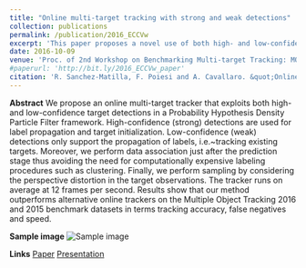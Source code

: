 ```yaml
---
title: "Online multi-target tracking with strong and weak detections"
collection: publications
permalink: /publication/2016_ECCVw
excerpt: 'This paper proposes a novel use of both high- and low-confidence target detections in a Probability Hypothesis Density Particle Filter framework for online multi-target tracker.'
date: 2016-10-09
venue: 'Proc. of 2nd Workshop on Benchmarking Multi-target Tracking: MOTChallenge 2016, Amsterdam, October 9, 2016'
#paperurl: 'http://bit.ly/2016_ECCVw_paper'
citation: 'R. Sanchez-Matilla, F. Poiesi and A. Cavallaro. &quot;Online multi-target tracking with strong and weak detection.&quot; <i>Proc. of 2nd Workshop on Benchmarking Multi-target Tracking: MOTChallenge</i>.'
---
```

**Abstract**
We propose an online multi-target tracker that exploits both high- and low-confidence target detections in a Probability Hypothesis Density Particle Filter framework. High-confidence (strong) detections are used for label propagation and target initialization. Low-confidence (weak) detections only support the propagation of labels, i.e.~tracking existing targets. Moreover, we perform data association just after the prediction stage thus avoiding the need for computationally expensive labeling procedures such as clustering. Finally, we perform sampling by considering the perspective distortion in the target  observations. The tracker runs on average at 12 frames per second. Results show that our method outperforms alternative online trackers on the Multiple Object Tracking 2016 and 2015 benchmark datasets in terms tracking accuracy, false negatives and speed. 

**Sample image**
![Sample image](https://risama.github.io/files/2016_ECCVw/sample1.png)

**Links**
[Paper](http://bit.ly/2016_ECCVw_paper)
[Presentation](http://bit.ly/2016_ECCVw_presentation)
